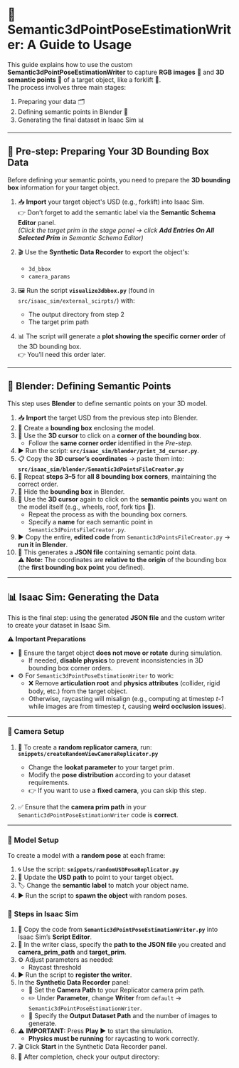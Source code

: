 # 📌 **Semantic3dPointPoseEstimationWriter: A Guide to Usage**

This guide explains how to use the custom **Semantic3dPointPoseEstimationWriter** to capture **RGB images** 🎥 and **3D semantic points** 📐 of a target object, like a forklift 🚜.  
The process involves three main stages:  

1. Preparing your data 🗂️  
2. Defining semantic points in Blender 🎨  
3. Generating the final dataset in Isaac Sim 📊  

---

## 🔹 **Pre-step: Preparing Your 3D Bounding Box Data**

Before defining your semantic points, you need to prepare the **3D bounding box** information for your target object.

1. 📥 **Import** your target object's USD (e.g., forklift) into Isaac Sim.  
   👉 Don’t forget to add the semantic label via the **Semantic Schema Editor** panel.  
   *(Click the target prim in the stage panel → click **Add Entries On All Selected Prim** in Semantic Schema Editor)*  

2. 🎬 Use the **Synthetic Data Recorder** to export the object's:  
   - `3d_bbox`  
   - `camera_params`

3. 🖼️ Run the script **`visualize3dbbox.py`** (found in `src/isaac_sim/external_scirpts/`) with:  
   - The output directory from step 2  
   - The target prim path  

4. 📊 The script will generate a **plot showing the specific corner order** of the 3D bounding box.  
   👉 You’ll need this order later.  

---

## 🎨 **Blender: Defining Semantic Points**

This step uses **Blender** to define semantic points on your 3D model.

1. 📥 **Import** the target USD from the previous step into Blender.  
2. 🔲 Create a **bounding box** enclosing the model.  
3. 🎯 Use the **3D cursor** to click on a **corner of the bounding box**.  
   - Follow the **same corner order** identified in the *Pre-step*.  
4. ▶️ Run the script: **`src/isaac_sim/blender/print_3d_cursor.py`**.  
5. 📋 Copy the **3D cursor’s coordinates** → paste them into:  
   **`src/isaac_sim/blender/Semantic3dPointsFileCreator.py`**  
6. 🔁 Repeat **steps 3–5** for **all 8 bounding box corners**, maintaining the correct order.  
7. 👻 Hide the **bounding box** in Blender.  
8. 📍 Use the **3D cursor** again to click on the **semantic points** you want on the model itself (e.g., wheels, roof, fork tips 🚜).  
   - Repeat the process as with the bounding box corners.  
   - Specify a **name** for each semantic point in `Semantic3dPointsFileCreator.py`.  
9. ▶️ Copy the entire, **edited code** from `Semantic3dPointsFileCreator.py` → **run it in Blender**.  
10. 📑 This generates a **JSON file** containing semantic point data.  
    ⚠️ **Note:** The coordinates are **relative to the origin** of the bounding box (the **first bounding box point** you defined).  

---

## 📊 **Isaac Sim: Generating the Data**

This is the final step: using the generated **JSON file** and the custom writer to create your dataset in Isaac Sim.

⚠️ **Important Preparations**  

- 🛑 Ensure the target object **does not move or rotate** during simulation.  
  - If needed, **disable physics** to prevent inconsistencies in 3D bounding box corner orders.  
- ⚙️ For `Semantic3dPointPoseEstimationWriter` to work:  
  - ❌ Remove **articulation root** and **physics attributes** (collider, rigid body, etc.) from the target object.  
  - Otherwise, raycasting will misalign (e.g., computing at timestep *t-1* while images are from timestep *t*, causing **weird occlusion issues**).  

---

### 🎥 Camera Setup

1. 🎲 To create a **random replicator camera**, run:  
   **`snippets/createRandomViewCameraReplicator.py`**  
   - Change the **lookat parameter** to your target prim.  
   - Modify the **pose distribution** according to your dataset requirements.  
   - 👉 If you want to use a **fixed camera**, you can skip this step.  

2. ✅ Ensure that the **camera prim path** in your `Semantic3dPointPoseEstimationWriter` code is **correct**.  

---

### 🎥 Model Setup

To create a model with a **random pose** at each frame:  

1. 🌀 Use the script: **`snippets/randomUSDPoseReplicator.py`**  
2. 📂 Update the **USD path** to point to your target object.  
3. 🏷️ Change the **semantic label** to match your object name.  
4. ▶️ Run the script to **spawn the object** with random poses.  


### 🚀 Steps in Isaac Sim

1. 📜 Copy the code from **`Semantic3dPointPoseEstimationWriter.py`** into Isaac Sim’s **Script Editor**.  
2. 📂 In the writer class, specify the **path to the JSON file** you created and **camera_prim_path** and **target_prim**.  
3. ⚙️ Adjust parameters as needed:  
   - Raycast threshold  
4. ▶️ Run the script to **register the writer**.  
5. In the **Synthetic Data Recorder** panel:  
   - 🎥 Set the **Camera Path** to your Replicator camera prim path.  
   - ✏️ Under **Parameter**, change **Writer** from `default` → `Semantic3dPointPoseEstimationWriter`.  
   - 📂 Specify the **Output Dataset Path** and the number of images to generate.  
6. ⚠️ **IMPORTANT:** Press **Play ▶️** to start the simulation.  
   - **Physics must be running** for raycasting to work correctly.  
7. 🎬 Click **Start** in the Synthetic Data Recorder panel.  
8. 📑 After completion, check your output directory:  
